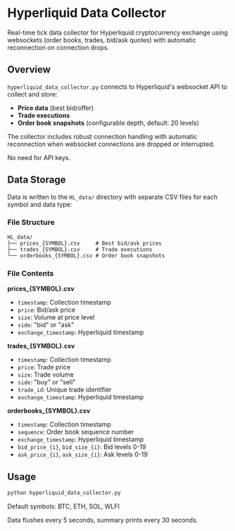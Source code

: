 # Hyperliquid Data Collector

Real-time tick data collector for Hyperliquid cryptocurrency exchange using websockets (order books, trades, bid/ask quotes) with automatic reconnection on connection drops.

## Overview

`hyperliquid_data_collector.py` connects to Hyperliquid's websocket API to collect and store:
- **Price data** (best bid/offer)
- **Trade executions** 
- **Order book snapshots** (configurable depth, default: 20 levels)

The collector includes robust connection handling with automatic reconnection when websocket connections are dropped or interrupted.

No need for API keys.

## Data Storage

Data is written to the `HL_data/` directory with separate CSV files for each symbol and data type:

### File Structure
```
HL_data/
├── prices_{SYMBOL}.csv     # Best bid/ask prices
├── trades_{SYMBOL}.csv     # Trade executions
└── orderbooks_{SYMBOL}.csv # Order book snapshots
```

### File Contents

**prices_{SYMBOL}.csv**
- `timestamp`: Collection timestamp
- `price`: Bid/ask price
- `size`: Volume at price level
- `side`: "bid" or "ask"
- `exchange_timestamp`: Hyperliquid timestamp

**trades_{SYMBOL}.csv**
- `timestamp`: Collection timestamp
- `price`: Trade price
- `size`: Trade volume
- `side`: "buy" or "sell"
- `trade_id`: Unique trade identifier
- `exchange_timestamp`: Hyperliquid timestamp

**orderbooks_{SYMBOL}.csv**
- `timestamp`: Collection timestamp
- `sequence`: Order book sequence number
- `exchange_timestamp`: Hyperliquid timestamp
- `bid_price_{i}`, `bid_size_{i}`: Bid levels 0-19
- `ask_price_{i}`, `ask_size_{i}`: Ask levels 0-19

## Usage

```python
python hyperliquid_data_collector.py
```

Default symbols: BTC, ETH, SOL, WLFI

Data flushes every 5 seconds, summary prints every 30 seconds.

